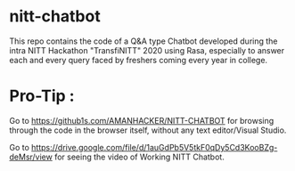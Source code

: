 # nitt-chatbot

This repo contains the code of a Q&A type Chatbot developed during the intra NITT Hackathon "TransfiNITT" 2020 using Rasa, especially to answer each and every query faced by freshers coming every year in college.

# Pro-Tip : 
Go to https://github1s.com/AMANHACKER/NITT-CHATBOT for browsing through the code in the browser itself, without any text editor/Visual Studio.

Go to https://drive.google.com/file/d/1auGdPb5V5tkF0qDy5Cd3KooBZg-deMsr/view for seeing the video of Working NITT Chatbot.
